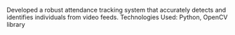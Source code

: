 Developed a robust attendance tracking system that accurately detects and identifies individuals from video feeds.
Technologies Used: Python, OpenCV library
